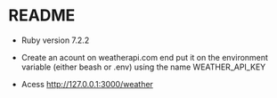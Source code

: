 # README

* Ruby version 7.2.2

* Create an acount on weatherapi.com end put it on the environment variable (either beash or .env) using the name WEATHER_API_KEY

* Acess http://127.0.0.1:3000/weather 
